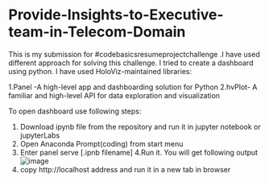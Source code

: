 # Provide-Insights-to-Executive-team-in-Telecom-Domain

This is my submission for #codebasicsresumeprojectchallenge .I have used different approach for solving this challenge. I tried to create a dashboard using python. I have used HoloViz-maintained libraries:

1.Panel -A high-level app and dashboarding solution for Python
2.hvPlot- A familiar and high-level API for data exploration and visualization

To open dashboard use following steps:
1. Download ipynb file from the repository and run it in jupyter notebook or jupyterLabs
2. Open Anaconda Prompt(coding) from start menu
3. Enter panel serve [.ipnb filename] 
4.Run it. You will get following output
![image](https://user-images.githubusercontent.com/109480278/204825364-936afff2-31c0-4941-a659-db1879cc9de6.png)
5. copy http://localhost address and run it in a new tab in browser
